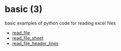 # basic (3)
basic examples of python code for reading excel files

+ [read_file](read_file.ipynb)
+ [read_file_sheet](read_file_sheet.ipynb)
+ [read_file_header_lines](read_file_header_lines.ipynb)
